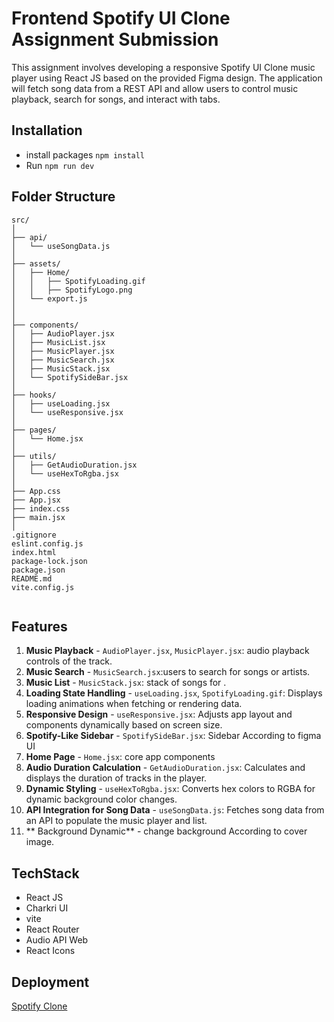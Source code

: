 # Frontend Spotify UI Clone Assignment Submission

This assignment involves developing a responsive Spotify UI Clone music player using React JS based on the provided Figma design. The application will fetch song data from a REST API and allow users to control music playback, search for songs, and interact with tabs.

## Installation

- install packages `npm install`
- Run `npm run dev`

## Folder Structure

```
src/
│
├── api/
│   └── useSongData.js
│
├── assets/
│   ├── Home/
│   │   ├── SpotifyLoading.gif
│   │   ├── SpotifyLogo.png
│   └── export.js
│
│
├── components/
│   ├── AudioPlayer.jsx
│   ├── MusicList.jsx
│   ├── MusicPlayer.jsx
│   ├── MusicSearch.jsx
│   ├── MusicStack.jsx
│   └── SpotifySideBar.jsx
│
├── hooks/
│   ├── useLoading.jsx
│   └── useResponsive.jsx
│
├── pages/
│   └── Home.jsx
│
├── utils/
│   ├── GetAudioDuration.jsx
│   └── useHexToRgba.jsx
│
├── App.css
├── App.jsx
├── index.css
├── main.jsx
│
.gitignore
eslint.config.js
index.html
package-lock.json
package.json
README.md
vite.config.js


```

## Features

1. **Music Playback** - `AudioPlayer.jsx`, `MusicPlayer.jsx`: audio playback controls of the track.
2. **Music Search** - `MusicSearch.jsx`:users to search for songs or artists.
3. **Music List** - `MusicStack.jsx`: stack of songs for .
4. **Loading State Handling** - `useLoading.jsx`, `SpotifyLoading.gif`: Displays loading animations when fetching or rendering data.
5. **Responsive Design** - `useResponsive.jsx`: Adjusts app layout and components dynamically based on screen size.
6. **Spotify-Like Sidebar** - `SpotifySideBar.jsx`: Sidebar According to figma UI
7. **Home Page** - `Home.jsx`: core app components
8. **Audio Duration Calculation** - `GetAudioDuration.jsx`: Calculates and displays the duration of tracks in the player.
9. **Dynamic Styling** - `useHexToRgba.jsx`: Converts hex colors to RGBA for dynamic background color changes.
10. **API Integration for Song Data** - `useSongData.js`: Fetches song data from an API to populate the music player and list.
11. ** Background Dynamic** - change background According to cover image.

## TechStack

- React JS
- Charkri UI
- vite
- React Router
- Audio API Web
- React Icons

## Deployment

[Spotify Clone](https://spotify-clone-psi-umber.vercel.app/)
